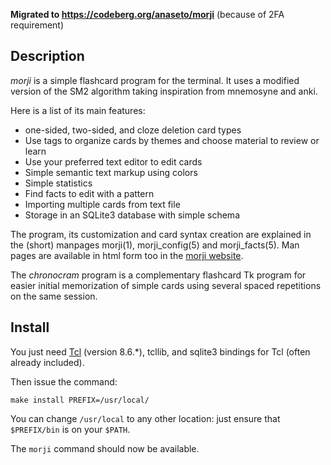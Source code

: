 **Migrated to https://codeberg.org/anaseto/morji** (because of 2FA requirement)

Description
-----------

*morji* is a simple flashcard program for the terminal. It uses a modified
version of the SM2 algorithm taking inspiration from mnemosyne and anki.

Here is a list of its main features:

+ one-sided, two-sided, and cloze deletion card types
+ Use tags to organize cards by themes and choose material to review or learn
+ Use your preferred text editor to edit cards
+ Simple semantic text markup using colors
+ Simple statistics
+ Find facts to edit with a pattern
+ Importing multiple cards from text file
+ Storage in an SQLite3 database with simple schema

The program, its customization and card syntax creation are explained in the
(short) manpages morji(1), morji\_config(5) and morji\_facts(5). Man pages are
available in html form too in the [morji
website](https://bardinflor.perso.aquilenet.fr/morji/intro-en).

The *chronocram* program is a complementary flashcard Tk program for easier
initial memorization of simple cards using several spaced repetitions on the
same session.

Install
-------

You just need [Tcl](https://www.tcl.tk/) (version 8.6.\*), tcllib, and sqlite3
bindings for Tcl (often already included).

Then issue the command:

    make install PREFIX=/usr/local/

You can change `/usr/local` to any other location: just ensure that
`$PREFIX/bin` is on your `$PATH`.

The `morji` command should now be available.
